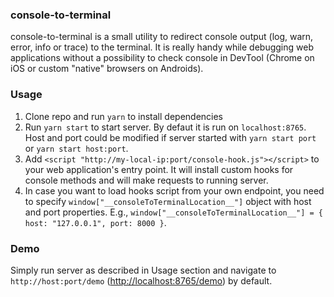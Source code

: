 ### console-to-terminal
console-to-terminal is a small utility to redirect console output (log, warn, error, info or trace) to the terminal. It is really handy while debugging web applications without a possibility to check console in DevTool (Chrome on iOS or custom "native" browsers on Androids).

### Usage
1. Clone repo and run `yarn` to install dependencies
2. Run `yarn start` to start server. By defaut it is run on `localhost:8765`. Host and port could be modified if server started with `yarn start port` or `yarn start host:port`.
3. Add `<script "http://my-local-ip:port/console-hook.js"></script>` to your web application's entry point. It will install custom hooks for console methods and will make requests to running server.
4. In case you want to load hooks script from your own endpoint, you need to specify `window["__consoleToTerminalLocation__"]` object with host and port properties. E.g., `window["__consoleToTerminalLocation__"] = { host: "127.0.0.1", port: 8000 }`.

### Demo
Simply run server as described in Usage section and navigate to `http://host:port/demo` ([http://localhost:8765/demo]()) by default.
